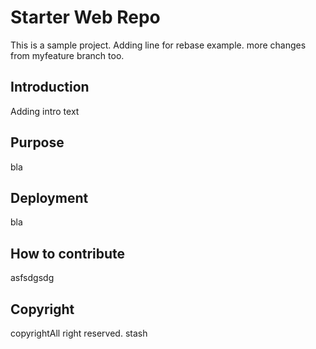 # Starter Web Repo
This is a sample project. Adding line for rebase example.
more changes from myfeature branch too.

## Introduction
Adding intro text

## Purpose
bla

## Deployment
bla

## How to contribute
asfsdgsdg

## Copyright
copyrightAll right reserved.
stash